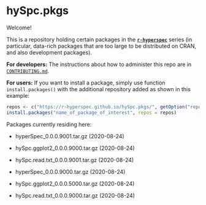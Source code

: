 # hySpc.pkgs

Welcome!

This is a repository holding certain packages in the [**`r-hyperspec`**](https://r-hyperspec.github.io/) series (in particular, data-rich packages that are too large to be distributed on CRAN, and also development packages).

**For developers:** The instructions about how to administer this repo are in [`CONTRIBUTING.md`](https://github.com/r-hyperspec/hySpc.pkgs/blob/gh-pages/CONTRIBUTING.md).

**For users:** If you want to install a package, simply use function `install.packages()` with the additional repository added as shown in this example:

```r
repos <- c("https://r-hyperspec.github.io/hySpc.pkgs/", getOption("repos"))
install.packages("name_of_package_of_interest", repos = repos)
```

Packages currently residing here:

* hyperSpec_0.0.0.9001.tar.gz  (2020-08-24)

* hySpc.ggplot2_0.0.0.9000.tar.gz  (2020-08-24)

* hySpc.read.txt_0.0.0.9001.tar.gz  (2020-08-24)

* hyperSpec_0.0.0.9000.tar.gz  (2020-08-24)

* hySpc.ggplot2_0.0.0.5000.tar.gz  (2020-08-24)

* hySpc.read.txt_0.0.0.9000.tar.gz  (2020-08-24)
